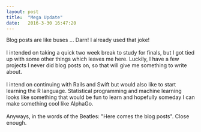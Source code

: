 ```yaml
---
layout: post
title:  "Mega Update"
date:   2016-3-30 16:47:20
---
```

Blog posts are like buses ... Darn! I already used that joke! <br><br>
I intended on taking a quick two week break to study for finals, but I got tied up with some other things which leaves me here. Luckily, I have a few projects I never did blog posts on, so that will give me something to write about. <br> <br>
I intend on continuing with Rails and Swift but would also like to start learning the R language. Statistical programming and machine learning looks like something that would be fun to learn and hopefully someday I can make something cool like AlphaGo.
<br><br>
Anyways, in the words of the Beatles: "Here comes the blog posts". Close enough.